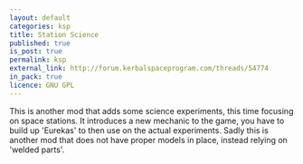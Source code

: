 ```yaml
---
layout: default
categories: ksp
title: Station Science
published: true
is_post: true
permalink: ksp
external_link: http://forum.kerbalspaceprogram.com/threads/54774
in_pack: true
licence: GNU GPL
---
```


This is another mod that adds some science experiments, this time focusing on space stations.
It introduces a new mechanic to the game, you have to build up 'Eurekas' to then use on the actual experiments. 
Sadly this is another mod that does not have proper models in place, instead relying on 'welded parts'.
